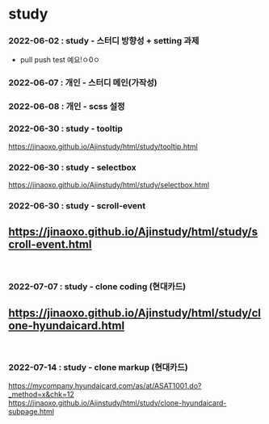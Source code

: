 # study

### 2022-06-02 : study - 스터디 방향성 + setting 과제
  - pull push test 예요!ㅇ0ㅇ

### 2022-06-07 : 개인 - 스터디 메인(가작성)
### 2022-06-08 : 개인 - scss 설정 


### 2022-06-30 : study - tooltip
<https://jinaoxo.github.io/Ajinstudy/html/study/tooltip.html>

### 2022-06-30 : study - selectbox
<https://jinaoxo.github.io/Ajinstudy/html/study/selectbox.html>

### 2022-06-30 : study - scroll-event
<https://jinaoxo.github.io/Ajinstudy/html/study/scroll-event.html>
<br>
---
<br>

### 2022-07-07 : study - clone coding (현대카드)
<https://jinaoxo.github.io/Ajinstudy/html/study/clone-hyundaicard.html>
<br>
---
<br>

### 2022-07-14 : study - clone markup (현대카드)
<https://mycompany.hyundaicard.com/as/at/ASAT1001.do?_method=x&chk=12> <br>
<https://jinaoxo.github.io/Ajinstudy/html/study/clone-hyundaicard-subpage.html>